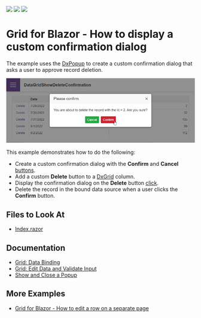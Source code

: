 <!-- default badges list -->
![](https://img.shields.io/endpoint?url=https://codecentral.devexpress.com/api/v1/VersionRange/199047075/22.1.2%2B)
[![](https://img.shields.io/badge/Open_in_DevExpress_Support_Center-FF7200?style=flat-square&logo=DevExpress&logoColor=white)](https://supportcenter.devexpress.com/ticket/details/T802166)
[![](https://img.shields.io/badge/📖_How_to_use_DevExpress_Examples-e9f6fc?style=flat-square)](https://docs.devexpress.com/GeneralInformation/403183)
<!-- default badges end -->

# Grid for Blazor - How to display a custom confirmation dialog 

The example uses the [DxPopup](https://docs.devexpress.com/Blazor/DevExpress.Blazor.DxPopup) to create a custom confirmation dialog that asks a user to approve record deletion.


![Display a custom confirmation dialog before deleting a grid record](application-page.png)

This example demonstrates how to do the following:

- Create a custom confirmation dialog with the **Confirm** and **Cancel** [buttons](https://docs.devexpress.com/Blazor/DevExpress.Blazor.DxButton).
- Add a custom **Delete** button to a [DxGrid](https://docs.devexpress.com/Blazor/DevExpress.Blazor.DxGrid) column.
- Display the confirmation dialog on the **Delete** button [click](https://docs.devexpress.com/Blazor/DevExpress.Blazor.DxButton.Click).
- Delete the record in the bound data source when a user clicks the **Confirm** button.

## Files to Look At

- [Index.razor](./CS/DataGridShowDeleteConfirmation/Pages/Index.razor)

## Documentation

- [Grid: Data Binding](https://docs.devexpress.com/Blazor/403737/grid/bind-to-data)
- [Grid: Edit Data and Validate Input](https://docs.devexpress.com/Blazor/403454/grid/edit-data-and-validate-input)
- [Show and Close a Popup](https://docs.devexpress.com/Blazor/DevExpress.Blazor.DxPopup#show-and-close-a-popup)

## More Examples

- [Grid for Blazor - How to edit a row on a separate page](https://supportcenter.devexpress.com/ticket/details/t802173/grid-for-blazor-how-to-edit-a-row-on-a-separate-page)